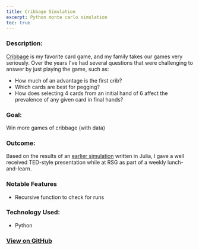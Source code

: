 ```yaml
---
title: Cribbage Simulation
excerpt: Python monte carlo simulation
toc: true
---
```

### Description:
[Cribbage](https://en.wikipedia.org/wiki/Cribbage) is my favorite card game, and my family takes our games very seriously. Over the years I've had several questions that were challenging to answer by just playing the game, such as:
* How much of an advantage is the first crib?
* Which cards are best for pegging?
* How does selecting 4 cards from an initial hand of 6 affect the prevalence of any given card in final hands?

### Goal:
Win more games of cribbage (with data)

### Outcome:
Based on the results of an [earlier simulation](https://github.com/matthewjrogers/julia_plays_cribbage) written in Julia, I gave a well received TED-style presentation while at RSG as part of a weekly lunch-and-learn.

### Notable Features
* Recursive function to check for runs

### Technology Used:
* Python

### [View on GitHub](https://github.com/matthewjrogers/cribbage_py)
